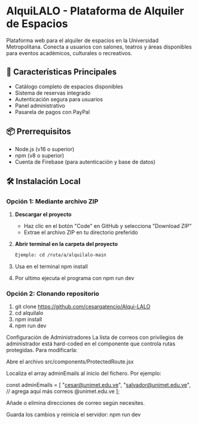 # AlquiLALO - Plataforma de Alquiler de Espacios

Plataforma web para el alquiler de espacios en la Universidad Metropolitana. Conecta a usuarios con salones, teatros y áreas disponibles para eventos académicos, culturales o recreativos.

## 🚀 Características Principales
- Catálogo completo de espacios disponibles
- Sistema de reservas integrado
- Autenticación segura para usuarios
- Panel administrativo
- Pasarela de pagos con PayPal

## 📦 Prerrequisitos
- Node.js (v16 o superior)
- npm (v8 o superior)
- Cuenta de Firebase (para autenticación y base de datos)

## 🛠️ Instalación Local

### Opción 1: Mediante archivo ZIP
1. **Descargar el proyecto**
   - Haz clic en el botón "Code" en GitHub y selecciona "Download ZIP"
   - Extrae el archivo ZIP en tu directorio preferido

2. **Abrir terminal en la carpeta del proyecto**
   ```bash
   Ejemplo: cd /ruta/a/alquilalo-main
3. Usa en el terminal npm install
4. Por ultimo ejecuta el programa con npm run dev

### Opción 2: Clonando repositorio
1. git clone https://github.com/cesargatencio/Alqui-LALO
2. cd alquilalo
3. npm install
4. npm run dev

Configuración de Administradores
La lista de correos con privilegios de administrador está hard-coded en el componente que controla rutas protegidas. Para modificarla:

Abre el archivo src/components/ProtectedRoute.jsx

Localiza el array adminEmails al inicio del fichero. Por ejemplo:

const adminEmails = [
"cesar@unimet.edu.ve",
"salvador@unimet.edu.ve",
// agrega aquí más correos @unimet.edu.ve
];

Añade o elimina direcciones de correo según necesites.

Guarda los cambios y reinicia el servidor:
npm run dev
